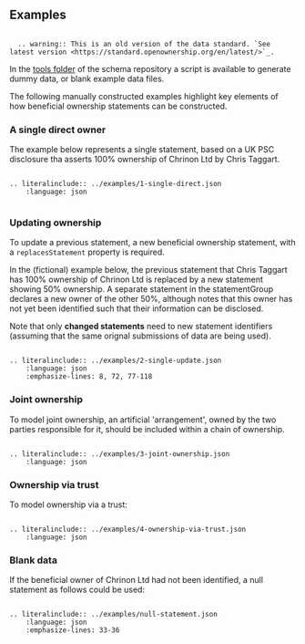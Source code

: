 ## Examples


```eval_rst

  .. warning:: This is an old version of the data standard. `See latest version <https://standard.openownership.org/en/latest/>`_.
```


In the [tools folder](https://github.com/openownership/data-standard/) of the schema repository a script is available to generate dummy data, or blank example data files. 

The following manually constructed examples highlight key elements of how beneficial ownership statements can be constructed.

### A single direct owner

The example below represents a single statement, based on a UK PSC disclosure tha asserts 100% ownership of Chrinon Ltd by Chris Taggart. 

```eval_rst

.. literalinclude:: ../examples/1-single-direct.json
    :language: json
   
```
 

### Updating ownership

To update a previous statement, a new beneficial ownership statement, with a ```replacesStatement``` property is required.

In the (fictional) example below, the previous statement that Chris Taggart has 100% ownership of Chrinon Ltd is replaced by a new statement showing 50% ownership. A separate statement in the statementGroup declares a new owner of the other 50%, although notes that this owner has not yet been identified such that their information can be disclosed.

Note that only **changed statements** need to new statement identifiers (assuming that the same orignal submissions of data are being used).

```eval_rst

.. literalinclude:: ../examples/2-single-update.json
    :language: json
    :emphasize-lines: 8, 72, 77-118
```


### Joint ownership

To model joint ownership, an artificial 'arrangement', owned by the two parties responsible for it, should be included within a chain of ownership.

```eval_rst

.. literalinclude:: ../examples/3-joint-ownership.json
    :language: json
```

### Ownership via trust

To model ownership via a trust:

```eval_rst

.. literalinclude:: ../examples/4-ownership-via-trust.json
    :language: json
```


### Blank data

If the beneficial owner of Chrinon Ltd had not been identified, a null statement as follows could be used:

```eval_rst

.. literalinclude:: ../examples/null-statement.json
    :language: json
    :emphasize-lines: 33-36
   
```